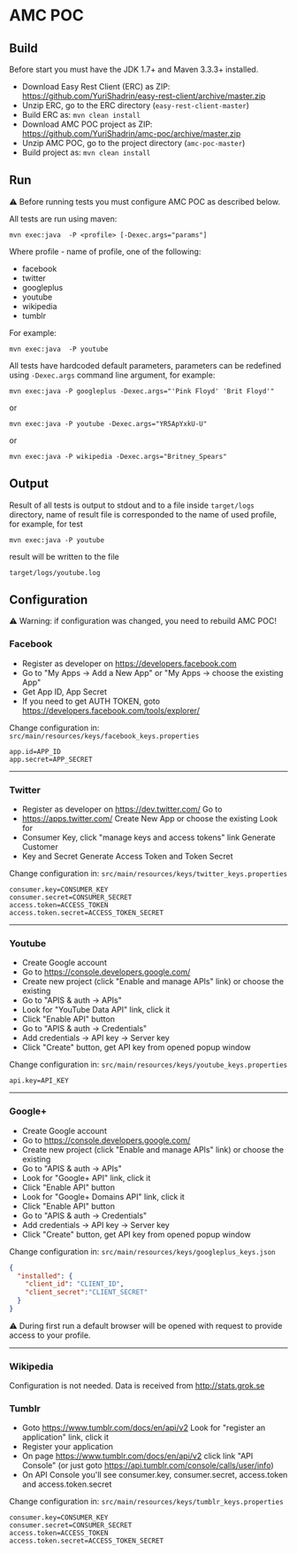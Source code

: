 # AMC POC

## Build
Before start you must have the JDK 1.7+ and Maven 3.3.3+ installed.

* Download Easy Rest Client (ERC) as ZIP: https://github.com/YuriShadrin/easy-rest-client/archive/master.zip
* Unzip ERC, go to the ERC directory (```easy-rest-client-master```)
* Build ERC as: ```mvn clean install```
* Download AMC POC project as ZIP: https://github.com/YuriShadrin/amc-poc/archive/master.zip
* Unzip AMC POC, go to the project directory (```amc-poc-master```)
* Build project as: ```mvn clean install```

## Run
:warning: Before running tests you must configure AMC POC as described below.

All tests are run using maven:
```
mvn exec:java  -P <profile> [-Dexec.args="params"]
```

Where profile - name of profile, one of the following:
* facebook
* twitter
* googleplus
* youtube
* wikipedia
* tumblr

For example:
```
mvn exec:java  -P youtube
```

All tests have hardcoded default parameters, parameters can be redefined using ```-Dexec.args``` command line argument, for example:
```
mvn exec:java -P googleplus -Dexec.args="'Pink Floyd' 'Brit Floyd'"
```
or
```
mvn exec:java -P youtube -Dexec.args="YR5ApYxkU-U"
```
or
```
mvn exec:java -P wikipedia -Dexec.args="Britney_Spears"
```

## Output
Result of all tests is output to stdout and to a file inside ```target/logs``` directory, name of result file is corresponded to the name of used profile, for example, for test
```
mvn exec:java -P youtube
```
result will be written to the file
```
target/logs/youtube.log
```


## Configuration

:warning: Warning: if configuration was changed, you need to rebuild AMC POC!

### Facebook
* Register as developer on https://developers.facebook.com
* Go to "My Apps -> Add a New App" or "My Apps -> choose the existing App" 
* Get App ID, App Secret
* If you need to get AUTH TOKEN, goto https://developers.facebook.com/tools/explorer/

Change configuration in: ```src/main/resources/keys/facebook_keys.properties```
```properties
app.id=APP_ID
app.secret=APP_SECRET
```

--------------- 

### Twitter
* Register as developer on https://dev.twitter.com/ Go to
* https://apps.twitter.com/ Create New App or choose the existing Look for
* Consumer Key, click "manage keys and access tokens" link Generate Customer
* Key and Secret Generate Access Token and Token Secret

Change configuration in: ```src/main/resources/keys/twitter_keys.properties```
```properties
consumer.key=CONSUMER_KEY
consumer.secret=CONSUMER_SECRET
access.token=ACCESS_TOKEN
access.token.secret=ACCESS_TOKEN_SECRET
```

--------------- 

### Youtube
* Create Google account
* Go to https://console.developers.google.com/
* Create new project (click "Enable and manage APIs" link) or choose the existing
* Go to "APIS & auth -> APIs"
* Look for "YouTube Data API" link, click it
* Click "Enable API" button 
* Go to "APIS & auth -> Credentials"
* Add credentials -> API key -> Server key
* Click "Create" button, get API key from opened popup window  

Change configuration in: ```src/main/resources/keys/youtube_keys.properties```
```properties
api.key=API_KEY
```

--------------- 

### Google+
* Create Google account
* Go to https://console.developers.google.com/
* Create new project (click "Enable and manage APIs" link) or choose the existing
* Go to "APIS & auth -> APIs"
* Look for "Google+ API" link, click it
* Click "Enable API" button 
* Look for "Google+ Domains API" link, click it
* Click "Enable API" button 
* Go to "APIS & auth -> Credentials"
* Add credentials -> API key -> Server key
* Click "Create" button, get API key from opened popup window  

Change configuration in: ```src/main/resources/keys/googleplus_keys.json```
```json
{
  "installed": {
    "client_id": "CLIENT_ID",
    "client_secret":"CLIENT_SECRET"
  }
}
```

:warning: During first run a default browser will be opened with request to provide access to your profile.

--------------- 

### Wikipedia
Configuration is not needed.
Data is received from http://stats.grok.se

### Tumblr
 * Goto https://www.tumblr.com/docs/en/api/v2 Look for "register an application" link, click it
 * Register your application
 * On page https://www.tumblr.com/docs/en/api/v2 click link "API Console" (or just goto https://api.tumblr.com/console/calls/user/info)
 * On API Console you'll see consumer.key, consumer.secret, access.token and access.token.secret


Change configuration in: ```src/main/resources/keys/tumblr_keys.properties```
```properties
consumer.key=CONSUMER_KEY
consumer.secret=CONSUMER_SECRET
access.token=ACCESS_TOKEN
access.token.secret=ACCESS_TOKEN_SECRET
```
